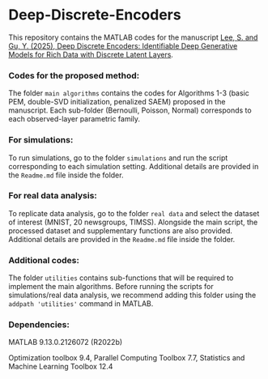 # Deep-Discrete-Encoders

This repository contains the MATLAB codes for the manuscript [Lee, S. and Gu, Y. (2025), Deep Discrete Encoders: Identifiable Deep Generative Models for Rich Data with Discrete Latent Layers](https://arxiv.org/abs/2501.01414).

### Codes for the proposed method:
The folder `main algorithms` contains the codes for Algorithms 1-3 (basic PEM, double-SVD initialization, penalized SAEM) proposed in the manuscript. Each sub-folder (Bernoulli, Poisson, Normal) corresponds to each observed-layer parametric family.

### For simulations:
To run simulations, go to the folder `simulations` and run the script corresponding to each simulation setting. Additional details are provided in the `Readme.md` file inside the folder.

### For real data analysis:
To replicate data analysis, go to the folder `real data` and select the dataset of interest (MNIST, 20 newsgroups, TIMSS). Alongside the main script, the processed dataset and supplementary functions are also provided. Additional details are provided in the `Readme.md` file inside the folder.

### Additional codes:
The folder `utilities` contains sub-functions that will be required to implement the main algorithms. Before running the scripts for simulations/real data analysis, we recommend adding this folder using the `addpath 'utilities'` command in MATLAB.

### Dependencies:
MATLAB  9.13.0.2126072 (R2022b)

Optimization toolbox 9.4,
Parallel Computing Toolbox 7.7,
Statistics and Machine Learning Toolbox 12.4
